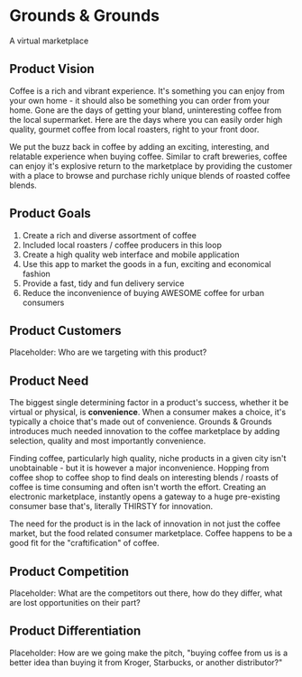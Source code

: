 # Grounds & Grounds

A virtual marketplace

## Product Vision

Coffee is a rich and vibrant experience. It's something you can enjoy from your own home - it should also be something you can order from your home. Gone are the days of getting your bland, uninteresting coffee from the local supermarket. Here are the days where you can easily order high quality, gourmet coffee from local roasters, right to your front door.

We put the buzz back in coffee by adding an exciting, interesting, and relatable experience when buying coffee. Similar to craft breweries, coffee can enjoy it's explosive return to the marketplace by providing the customer with a place to browse and purchase richly unique blends of roasted coffee blends.

## Product Goals

1. Create a rich and diverse assortment of coffee
2. Included local roasters / coffee producers in this loop
3. Create a high quality web interface and mobile application
4. Use this app to market the goods in a fun, exciting and economical fashion
5. Provide a fast, tidy and fun delivery service
6. Reduce the inconvenience of buying AWESOME coffee for urban consumers

## Product Customers

Placeholder: Who are we targeting with this product?

## Product Need

The biggest single determining factor in a product's success, whether it be virtual or physical, is **convenience**. When a consumer makes a choice, it's typically a choice that's made out of convenience. Grounds & Grounds introduces much needed innovation to the coffee marketplace by adding selection, quality and most importantly convenience.

Finding coffee, particularly high quality, niche products in a given city isn't unobtainable - but it is however a major inconvenience. Hopping from coffee shop to coffee shop to find deals on interesting blends / roasts of coffee is time consuming and often isn't worth the effort. Creating an electronic marketplace, instantly opens a gateway to a huge pre-existing consumer base  that's, literally THIRSTY for innovation.

The need for the product is in the lack of innovation in not just the coffee market, but the food related consumer marketplace. Coffee happens to be a good fit for the "craftification" of coffee.

## Product Competition

Placeholder: What are the competitors out there, how do they differ, what are lost opportunities on their part?

## Product Differentiation

Placeholder: How are we going make the pitch, "buying coffee from us is a better idea than buying it from Kroger, Starbucks, or another distributor?"